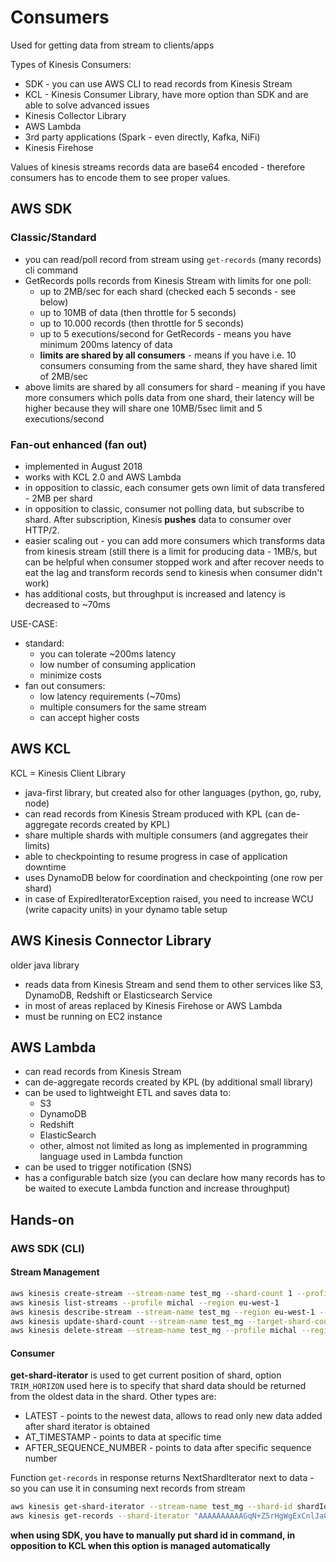 # Consumers
Used for getting data from stream to clients/apps

Types of Kinesis Consumers:
* SDK - you can use AWS CLI to read records from Kinesis Stream
* KCL - Kinesis Consumer Library, have more option than SDK and are able to solve advanced issues
* Kinesis Collector Library
* AWS Lambda
* 3rd party applications (Spark - even directly, Kafka, NiFi)
* Kinesis Firehose

Values of kinesis streams records data are base64 encoded - therefore consumers has to encode them to see proper values.  

## AWS SDK

### Classic/Standard
* you can read/poll record from stream using `get-records` (many records) cli command
* GetRecords polls records from Kinesis Stream with limits for one poll:
  * up to 2MB/sec for each shard (checked each 5 seconds - see below) 
  * up to 10MB of data (then throttle for 5 seconds)
  * up to 10.000 records (then throttle for 5 seconds)
  * up to 5 executions/second for GetRecords - means you have minimum 200ms latency of data
  * **limits are shared by all consumers** - means if you have i.e. 10 consumers consuming from the same shard, they have shared limit of 2MB/sec
* above limits are shared by all consumers for shard - meaning if you have more consumers which polls data from one shard, their latency will be higher because they will share one 10MB/5sec limit and 5 executions/second

### Fan-out enhanced (fan out)
* implemented in August 2018
* works with KCL 2.0 and AWS Lambda
* in opposition to classic, each consumer gets own limit of data transfered - 2MB per shard
* in opposition to classic, consumer not polling data, but subscribe to shard. After subscription, Kinesis **pushes** data to consumer over HTTP/2. 
* easier scaling out - you can add more consumers which transforms data from kinesis stream (still there is a limit for producing data - 1MB/s, but can be helpful when consumer stopped work and after recover needs to eat the lag and transform records send to kinesis when consumer didn't work)
* has additional costs, but throughput is increased and latency is decreased to ~70ms

USE-CASE:
* standard:
  * you can tolerate ~200ms latency
  * low number of consuming application
  * minimize costs
* fan out consumers:
  * low latency requirements (~70ms)
  * multiple consumers for the same stream
  * can accept higher costs

## AWS KCL
KCL = Kinesis Client Library
* java-first library, but created also for other languages (python, go, ruby, node)
* can read records from Kinesis Stream produced with KPL (can de-aggregate records created by KPL)
* share multiple shards with multiple consumers (and aggregates their limits)
* able to checkpointing to resume progress in case of application downtime
* uses DynamoDB below for coordination and checkpointing (one row per shard)
* in case of ExpiredIteratorException raised, you need to increase WCU (write capacity units) in your dynamo table setup

## AWS Kinesis Connector Library
older java library
* reads data from Kinesis Stream and send them to other services like S3, DynamoDB, Redshift or Elasticsearch Service
* in most of areas replaced by Kinesis Firehose or AWS Lambda
* must be running on EC2 instance

## AWS Lambda
* can read records from Kinesis Stream
* can de-aggregate records created by KPL (by additional small library)
* can be used to lightweight ETL and saves data to:
  * S3
  * DynamoDB
  * Redshift
  * ElasticSearch
  * other, almost not limited as long as implemented in programming language used in Lambda function
* can be used to trigger notification (SNS)
* has a configurable batch size (you can declare how many records has to be waited to execute Lambda function and increase throughput)


## Hands-on
### AWS SDK (CLI)
#### Stream Management
```bash
aws kinesis create-stream --stream-name test_mg --shard-count 1 --profile michal --region eu-west-1
aws kinesis list-streams --profile michal --region eu-west-1
aws kinesis describe-stream --stream-name test_mg --region eu-west-1 --profile michal
aws kinesis update-shard-count --stream-name test_mg --target-shard-count 2 --scaling_type UNIFORM_SCALING
aws kinesis delete-stream --stream-name test_mg --profile michal --region eu-west-1
```
#### Consumer
**get-shard-iterator** is used to get current position of shard, option `TRIM_HORIZON` used here is to specify that shard data should be returned from the oldest data in the shard.
Other types are:
* LATEST - points to the newest data, allows to read only new data added after shard iterator is obtained
* AT_TIMESTAMP - points to data at specific time
* AFTER_SEQUENCE_NUMBER - points to data after specific sequence number

Function `get-records` in response returns NextShardIterator next to data - so you can use it in consuming next records from stream

```bash
aws kinesis get-shard-iterator --stream-name test_mg --shard-id shardId-000000000000 --shard-iterator-type TRIM_HORIZON --profile michal --region eu-west-1
aws kinesis get-records --shard-iterator "AAAAAAAAAAGqN+Z5rHgWgExCnlJa0txKc/95odt/jhTh6GtAwBS32R6QazWe8BMCBfcF7u3Q7wax+7y3avWcYLpw10lt+jDrJitVnmnQwcL3mTf9QATnv/hsFFUOb9uELHADYNsLM2Ee1X1mpkVEKewrUlswpEu3gBqbadqlZ9i+Vu44Ygyuf0SRhmvMDk9THfq9QgthynomGlumQmR6nmEjQCJPfzPbDg4O4hRbL2GkSK2n2wrjGA==" --profile michal --region eu-west-1
```

**when using SDK, you have to manually put shard id in command, in opposition to KCL when this option is managed automatically**
